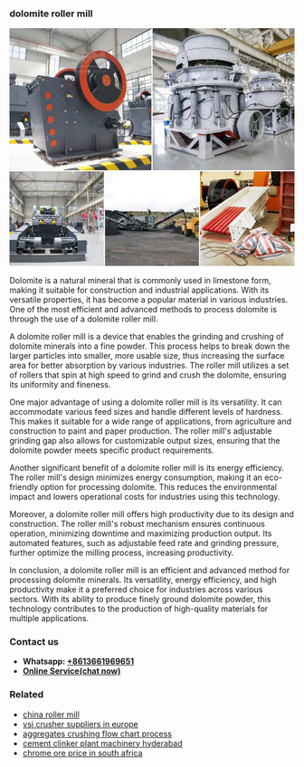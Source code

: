 <h3>dolomite roller mill</h3><img src='1706755747.jpg' alt=''><p>Dolomite is a natural mineral that is commonly used in limestone form, making it suitable for construction and industrial applications. With its versatile properties, it has become a popular material in various industries. One of the most efficient and advanced methods to process dolomite is through the use of a dolomite roller mill.</p><p>A dolomite roller mill is a device that enables the grinding and crushing of dolomite minerals into a fine powder. This process helps to break down the larger particles into smaller, more usable size, thus increasing the surface area for better absorption by various industries. The roller mill utilizes a set of rollers that spin at high speed to grind and crush the dolomite, ensuring its uniformity and fineness.</p><p>One major advantage of using a dolomite roller mill is its versatility. It can accommodate various feed sizes and handle different levels of hardness. This makes it suitable for a wide range of applications, from agriculture and construction to paint and paper production. The roller mill's adjustable grinding gap also allows for customizable output sizes, ensuring that the dolomite powder meets specific product requirements.</p><p>Another significant benefit of a dolomite roller mill is its energy efficiency. The roller mill's design minimizes energy consumption, making it an eco-friendly option for processing dolomite. This reduces the environmental impact and lowers operational costs for industries using this technology.</p><p>Moreover, a dolomite roller mill offers high productivity due to its design and construction. The roller mill's robust mechanism ensures continuous operation, minimizing downtime and maximizing production output. Its automated features, such as adjustable feed rate and grinding pressure, further optimize the milling process, increasing productivity.</p><p>In conclusion, a dolomite roller mill is an efficient and advanced method for processing dolomite minerals. Its versatility, energy efficiency, and high productivity make it a preferred choice for industries across various sectors. With its ability to produce finely ground dolomite powder, this technology contributes to the production of high-quality materials for multiple applications.</p><h3>Contact us</h3><ul><li><strong>Whatsapp:&nbsp;<a href="https://wa.me/8613661969651">+8613661969651</a></strong></li><li><a href="https://swt.shibang-china.com/?git&amp;zhl&amp;dolomite roller mill"><strong>Online Service(chat now)</strong></a></li></ul><h3>Related</h3><ul><li><a href='china roller mill.md'>china roller mill</a></li><li><a href='vsi crusher suppliers in europe.md'>vsi crusher suppliers in europe</a></li><li><a href='aggregates crushing flow chart process.md'>aggregates crushing flow chart process</a></li><li><a href='cement clinker plant machinery hyderabad.md'>cement clinker plant machinery hyderabad</a></li><li><a href='chrome ore price in south africa.md'>chrome ore price in south africa</a></li></ul>